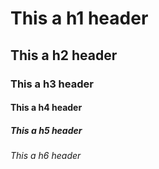 # This a h1 header
## This a h2 header
### This a h3 header
#### This a h4 header
##### This a h5 header
###### This a h6 header
